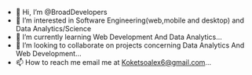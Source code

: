 - 👋 Hi, I’m @BroadDevelopers
- 👀 I’m interested in Software Engineering(web,mobile and desktop) and Data Analytics/Science
- 🌱 I’m currently learning Web Development And Data Analytics...
- 💞️ I’m looking to collaborate on  projects concerning Data Analytics And Web Development...
- 📫 How to reach me email me at Koketsoalex6@gmail.com...


<!---
BroadDevelopers/BroadDevelopers is a ✨ special ✨ repository because its `README.md` (this file) appears on your GitHub profile.
You can click the Preview link to take a look at your changes.
--->
